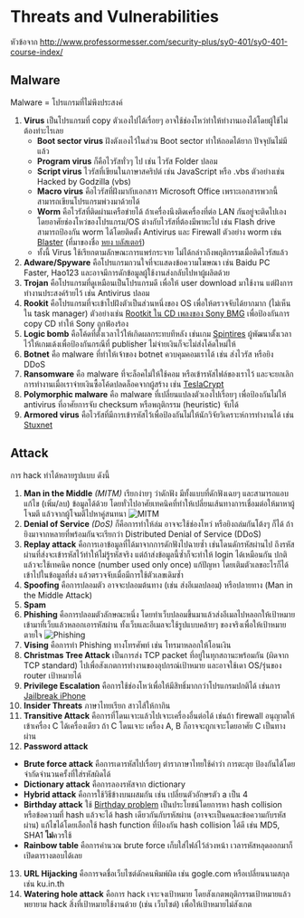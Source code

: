 # Threats and Vulnerabilities

หัวข้อจาก http://www.professormesser.com/security-plus/sy0-401/sy0-401-course-index/

## Malware

Malware = โปรแกรมที่ไม่พึงประสงค์

1. **Virus** เป็นโปรแกรมที่ copy ตัวเองไปได้เรื่อยๆ อาจใช้ช่องโหว่ทำให้ทำงานเองได้โดยผู้ใช้ไม่ต้องทำะไรเลย
   - **Boot sector virus** ฝังตังเองไว้ในส่วน Boot sector ทำให้ถอดได้ยาก ปัจจุบันไม่มีแล้ว
   - **Program virus** ก็คือไวรัสทั่วๆ ไป เช่น ไวรัส Folder ปลอม
   - **Script virus** ไวรัสที่เขียนในภาษาสคริปต์ เช่น JavaScript หรือ .vbs ตัวอย่างเช่น Hacked by Godzilla (vbs)
   - **Macro virus** คือไวรัสที่ฝังมากับเอกสาร Microsoft Office เพราะเอกสารพวกนี้สามารถเขียนโปรแกรมพ่วงมาด้วยได้
   - **Worm** คือไวรัสที่ติดผ่านเครือข่ายได้ ถ้าเครื่องนึงติดเครื่องที่ต่อ LAN กันอยู่จะติดไปเองโดยอาศัยช่องโหว่ของโปรแกรม/OS ต่างกับไวรัสที่ต้องมีพาหะไป เช่น Flash drive สามารถป้องกัน worm ได้โดยติดตั้ง Antivirus และ Firewall ตัวอย่าง worm เช่น [Blaster](https://en.wikipedia.org/wiki/Blaster_(computer_worm)) (ที่มาของชื่อ [หยง บลัสเตอร์](http://th.uncyclopedia.info/wiki/%E0%B8%AB%E0%B8%A2%E0%B8%87%E0%B8%9A%E0%B8%A5%E0%B8%B1%E0%B8%AA%E0%B9%80%E0%B8%95%E0%B8%AD%E0%B8%A3%E0%B9%8C#.E0.B8.97.E0.B8.B5.E0.B9.88.E0.B8.A1.E0.B8.B2.E0.B8.82.E0.B8.AD.E0.B8.87.E0.B8.84.E0.B8.B3.E0.B8.99.E0.B8.B5.E0.B9.89))
   - ทั้งนี้ Virus ใช้เรียกตามลักษณะการแพร่กระจาย ไม่ได้กล่าวถึงพฤติกรรมเมื่อติดไวรัสแล้ว
2. **Adware/Spyware** คือโปรแกรมกวนใจที่จะแสดงข้อความโฆษณา เช่น Baidu PC Faster, Hao123 และอาจมีการดักข้อมูลผู้ใช้งานส่งกลับไปหาผู้ผลิตด้วย
3. **Trojan** คือโปรแกรมที่ดูเหมือนเป็นโปรแกรมดี เพื่อให้ user download มาใช้งาน แต่ฝังการทำงานประสงค์ร้ายไว้ เช่น Antivirus ปลอม
4. **Rookit** คือโปรแกรมที่จะเข้าไปฝังตัวเป็นส่วนหนึ่งของ OS เพื่อให้ตรวจจับได้ยากมาก (ไม่เห็นใน task manager) ตัวอย่างเช่น [Rootkit ใน CD เพลงของ Sony BMG](https://en.wikipedia.org/wiki/Sony_BMG_copy_protection_rootkit_scandal) เพื่อป้องกันการ copy CD ทำให้ Sony ถูกฟ้องร้อง
5. **Logic bomb** คือโค้ดที่ตั้งเวลาไว้ให้เกิดผลกระทบทีหลัง เช่นเกม [Spintires](https://www.reddit.com/r/pcgaming/comments/48juu7/spintires_publisher_installed_a_time_bomb_in_the/) ผู้พัฒนาตั้งเวลาไว้ให้เกมเด้งเพื่อป้องกันกรณีที่ publisher ไม่จ่ายเงินก็จะไม่ส่งโค้ดใหม่ให้
6. **Botnet** คือ malware ที่ทำให้เจ้าของ botnet ควบคุมคอมเราได้ เช่น ส่งไวรัส หรือยิง DDoS
7. **Ransomware** คือ malware ที่จะล็อคไม่ให้ใช้คอม หรือเข้ารหัสไฟล์ของเราไว้ และจะยกเลิกการทำงานเมื่อเราจ่ายเงินซื้อโค้ดปลดล็อคจากผู้สร้าง เช่น [TeslaCrypt](https://en.wikipedia.org/wiki/TeslaCrypt)
8. **Polymorphic malware** คือ malware ที่เปลี่ยนแปลงตัวเองไปเรื่อยๆ เพื่อป้องกันไม่ให้ antivirus ที่อาศัยการจับ checksum หรือพฤติกรรม (heuristic) จับได้
9. **Armored virus** คือไวรัสที่มีการเข้ารหัสไว้เพื่อป้องกันไม่ให้นักวิจัยวิเคราะห์การทำงานได้ เช่น [Stuxnet](https://www.wired.com/2011/07/how-digital-detectives-deciphered-stuxnet/)

## Attack

การ hack ทำได้หลายรูปแบบ ดังนี้

1. **Man in the Middle** *(MITM)* เรียกง่ายๆ ว่าดักฟัง มีทั้งแบบที่ดักฟังเฉยๆ และสามารถแอบแก้ไข (เพิ่ม/ลบ) ข้อมูลได้ด้วย โดยทั่วไปอาศัยเทคนิคที่ทำให้เปลี่ยนเส้นทางการเชื่อมต่อให้มาหาผู้โจมตี แล้วจากผู้โจมตีไปหาคู่สนทนา ![MITM](https://upload.wikimedia.org/wikipedia/commons/thumb/e/e7/Man_in_the_middle_attack.svg/260px-Man_in_the_middle_attack.svg.png)
2. **Denial of Service** *(DoS)* ก็คือการทำให้ล่ม อาจจะใช้ช่องโหว่ หรือยิงถล่มกันโต้งๆ ก็ได้ ถ้ายิงมาจากหลายที่พร้อมกันจะเรียกว่า Distributed Denial of Service (DDoS)
3. **Replay attack** คือการเอาข้อมูลที่ได้มาจากการดักฟังไปฉายซ้ำ เช่นโดนดักรหัสผ่านไป ถึงรหัสผ่านที่ส่งจะเข้ารหัสไว้ทำให้ไม่รู้รหัสจริง แต่ถ้าส่งข้อมูลนี้ซ้ำก็จะทำให้ login ได้เหมือนกัน ปกติแล้วจะใช้เทคนิค nonce (number used only once) แก้ปัญหา โดยเติมตัวเลขอะไรก็ได้เข้าไปในข้อมูลที่ส่ง แล้วตรวจจับเมื่อมีการใช้ตัวเลขเดิมซ้ำ
4. **Spoofing** คือการปลอมตัว อาจจะปลอมต้นทาง (เช่น ส่งอีเมลปลอม) หรือปลายทาง (Man in the Middle Attack)
5. **Spam**
6. **Phishing** คือการปลอมตัวลักษณะหนึ่ง โดยทำเว็บปลอมขึ้นมาแล้วส่งอีเมลไปหลอกให้เป้าหมายเข้ามาที่เว็บแล้วหลอกเอารหัสผ่าน ทั้งเว็บและอีเมลจะใช้รูปแบบคล้ายๆ ของจริงเพื่อให้เป้าหมายตายใจ ![Phishing](http://www.kasikornbank.com/TH/ServicesChannel/SearchServiceChannel/Internet/NewKCyberBanking/PublishingImages/for%20Security%20Tips/sample20phishing20K-Cyber-th.jpg)
7. **Vising** คือการทำ Phishing ทางโทรศัพท์ เช่น โทรมาหลอกให้โอนเงิน
8. **Christmas Tree Attack** เป็นการส่ง TCP packet ที่อยู่ในทุกสถานะพร้อมกัน (ผิดจาก TCP standard) ไปเพื่อสังเกตการทำงานของอุปกรณ์เป้าหมาย และอาจใช้เดา OS/รุ่นของ router เป้าหมายได้
9. **Privilege Escalation** คือการใช้ช่องโหว่เพื่อให้มีสิทธิ์มากกว่าโปรแกรมปกติได้ เช่นการ [Jailbreak iPhone](http://geohot.com/e7writeup.html)
10. **Insider Threats** ภาษาไทยเรียก สาวไส้ให้กากิน
11. **Transitive Attack** คือการที่โดนเจาะแล้วไปเจาะเครื่องอื่นต่อได้ เช่นถ้า firewall อนุญาตให้เข้าเครื่อง C ได้เครื่องเดียว ถ้า C โดนเจาะ เครื่อง A, B ก็อาจจะถูกเจาะโดยอาศัย C เป็นทางผ่าน
12. **Password attack**
   - **Brute force attack** คือการเดารหัสไปเรื่อยๆ ตำราภาษาไทยใช้คำว่า การตะลุย ป้องกันได้โดยจำกัดจำนวนครั้งที่ใส่รหัสผิดได้
   - **Dictionary attack** คือการลองรหัสจาก dictionary
   - **Hybrid attack** คือการใช้วิธีข้างบนผสมกัน เช่น เปลี่ยนตัวอักษรตัว a เป็น 4
   - **Birthday attack** ใช้ [Birthday problem](https://en.wikipedia.org/wiki/Birthday_problem) เป็นประโยชน์โดยการหา hash collision หรือข้อความที่ hash แล้วจะได้ hash เดียวกันกับรหัสผ่าน (อาจจะเป็นคนละข้อความกับรหัสผ่าน) แก้ไขได้โดยเลือกใช้ hash function ที่ป้องกัน hash collision ได้ดี เช่น MD5, SHA1 **ไม่**ควรใช้
   - **Rainbow table** คือการคำนวณ brute force เก็บใส่ไฟล์ไว้ล่วงหน้า เวลารหัสหลุดออกมาก็เปิดตารางตอบได้เลย
13. **URL Hijacking** คือการจดชื่อเว็บไซต์ดักคนพิมพ์ผิด เช่น gogle.com หรือเปลี่ยนนามสกุล เช่น ku.in.th
14. **Watering hole attack** คือการ hack เจาะจงเป้าหมาย โดยสังเกตพฤติกรรมเป้าหมายแล้วพยายาม hack สิ่งที่เป้าหมายใช้งานด้วย (เช่น เว็บไซต์) เพื่อให้เป้าหมายไม่สังเกต
